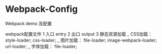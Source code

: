 # Webpack-Config
Webpack demo 及配置

webpack配置文件
1 入口 entry
2 出口 output
3 静态资源加载
   \_ CSS加载：  style-loader; css-loader;
   \_ 图片加载：  file-loader; image-webpack-loader; url-loader;
   \_ 字体加载：  file-loader;

